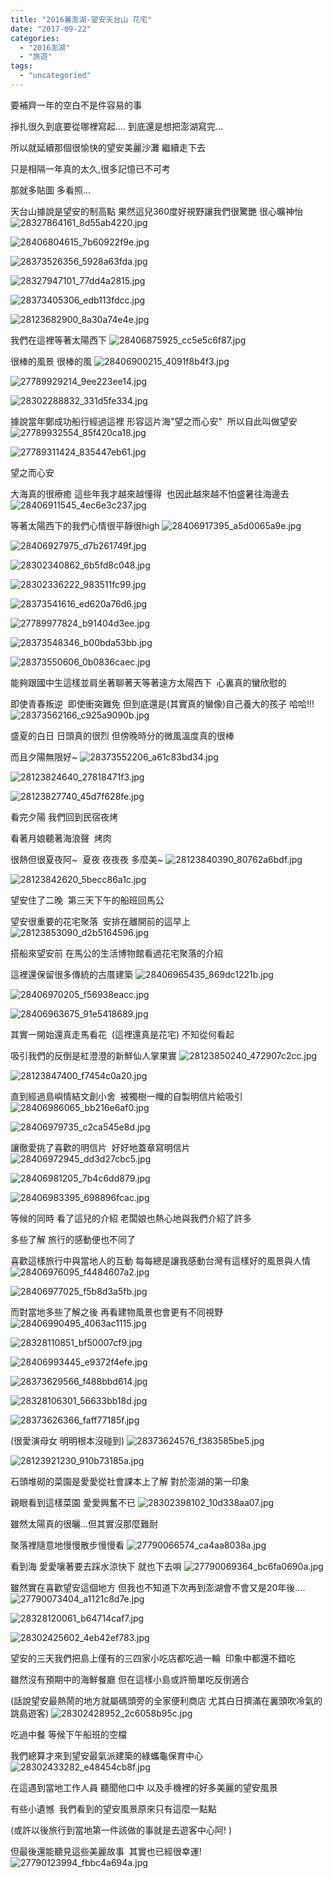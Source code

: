 ```yaml
---
title: "2016暑澎湖-望安天台山 花宅"
date: "2017-09-22"
categories: 
  - "2016澎湖"
  - "旅遊"
tags: 
  - "uncategoried"
---
```


要補齊一年的空白不是件容易的事

掙扎很久到底要從哪裡寫起.... 到底還是想把澎湖寫完...

所以就延續那個很愉快的望安美麗沙灘 繼續走下去

只是相隔一年真的太久,很多記憶已不可考

那就多貼圖 多看照...

天台山據說是望安的制高點 果然這兒360度好視野讓我們很驚艷 很心曠神怡 ![28327864161_8d55ab4220.jpg](images/28327864161_8d55ab4220.jpg)

![28406804615_7b60922f9e.jpg](images/28406804615_7b60922f9e.jpg)

![28373526356_5928a63fda.jpg](images/28373526356_5928a63fda.jpg)

![28327947101_77dd4a2815.jpg](images/28327947101_77dd4a2815.jpg)

![28373405306_edb113fdcc.jpg](images/28373405306_edb113fdcc.jpg)

![28123682900_8a30a74e4e.jpg](images/28123682900_8a30a74e4e.jpg)

我們在這裡等著太陽西下 ![28406875925_cc5e5c6f87.jpg](images/28406875925_cc5e5c6f87.jpg)

很棒的風景 很棒的風 ![28406900215_4091f8b4f3.jpg](images/28406900215_4091f8b4f3.jpg)

![27789929214_9ee223ee14.jpg](images/27789929214_9ee223ee14.jpg)

![28302288832_331d5fe334.jpg](images/28302288832_331d5fe334.jpg)

據說當年鄭成功船行經過這裡 形容這片海"望之而心安"  所以自此叫做望安 ![27789932554_85f420ca18.jpg](images/27789932554_85f420ca18.jpg)

![27789311424_835447eb61.jpg](images/27789311424_835447eb61.jpg)

望之而心安

大海真的很療癒 這些年我才越來越懂得  也因此越來越不怕盛暑往海邊去 ![28406911545_4ec6e3c237.jpg](images/28406911545_4ec6e3c237.jpg)

等著太陽西下的我們心情很平靜很high ![28406917395_a5d0065a9e.jpg](images/28406917395_a5d0065a9e.jpg)

![28406927975_d7b261749f.jpg](images/28406927975_d7b261749f.jpg)

![28302340862_6b5fd8c048.jpg](images/28302340862_6b5fd8c048.jpg)

![28302336222_983511fc99.jpg](images/28302336222_983511fc99.jpg)

![28373541616_ed620a76d6.jpg](images/28373541616_ed620a76d6.jpg)

![27789977824_b91404d3ee.jpg](images/27789977824_b91404d3ee.jpg)

![28373548346_b00bda53bb.jpg](images/28373548346_b00bda53bb.jpg)

![28373550606_0b0836caec.jpg](images/28373550606_0b0836caec.jpg)

能夠跟國中生這樣並肩坐著聊著天等著遠方太陽西下  心裏真的蠻欣慰的

即使青春叛逆  即使衝突難免 但到底還是(其實真的蠻像)自己養大的孩子 哈哈!!! ![28373562166_c925a9090b.jpg](images/28373562166_c925a9090b.jpg)

盛夏的白日 日頭真的很烈 但傍晚時分的微風溫度真的很棒

而且夕陽無限好~ ![28373552206_a61c83bd34.jpg](images/28373552206_a61c83bd34.jpg)

![28123824640_27818471f3.jpg](images/28123824640_27818471f3.jpg)

![28123827740_45d7f628fe.jpg](images/28123827740_45d7f628fe.jpg)

看完夕陽 我們回到民宿夜烤

看著月娘聽著海浪聲  烤肉

很熱但很夏夜阿~  夏夜 夜夜夜 多麼美~ ![28123840390_80762a6bdf.jpg](images/28123840390_80762a6bdf.jpg)

![28123842620_5becc86a1c.jpg](images/28123842620_5becc86a1c.jpg)

望安住了二晚  第三天下午的船班回馬公

望安很重要的花宅聚落  安排在離開前的這早上 ![28123853090_d2b5164596.jpg](images/28123853090_d2b5164596.jpg)

搭船來望安前 在馬公的生活博物館看過花宅聚落的介紹

這裡還保留很多傳統的古厝建築 ![28406965435_869dc1221b.jpg](images/28406965435_869dc1221b.jpg)

![28406970205_f56938eacc.jpg](images/28406970205_f56938eacc.jpg)

![28406963675_91e5418689.jpg](images/28406963675_91e5418689.jpg)

其實一開始還真走馬看花  (這裡還真是花宅) 不知從何看起

吸引我們的反倒是紅澄澄的新鮮仙人掌果實 ![28123850240_472907c2cc.jpg](images/28123850240_472907c2cc.jpg)

![28123847400_f7454c0a20.jpg](images/28123847400_f7454c0a20.jpg)

直到經過島嶼情結文創小舍  被獨樹一幟的自製明信片給吸引 ![28406986065_bb216e6af0.jpg](images/28406986065_bb216e6af0.jpg)

![28406979735_c2ca545e8d.jpg](images/28406979735_c2ca545e8d.jpg)

讓徹愛挑了喜歡的明信片  好好地蓋章寫明信片 ![28406972945_dd3d27cbc5.jpg](images/28406972945_dd3d27cbc5.jpg)

![28406981205_7b4c6dd879.jpg](images/28406981205_7b4c6dd879.jpg)

![28406983395_698896fcac.jpg](images/28406983395_698896fcac.jpg)

等候的同時 看了這兒的介紹 老闆娘也熱心地與我們介紹了許多

多些了解 旅行的感動便也不同了

喜歡這樣旅行中與當地人的互動 每每總是讓我感動台灣有這樣好的風景與人情 ![28406976095_f4484607a2.jpg](images/28406976095_f4484607a2.jpg)

![28406977025_f5b8d3a5fb.jpg](images/28406977025_f5b8d3a5fb.jpg)

而對當地多些了解之後 再看建物風景也會更有不同視野 ![28406990495_4063ac1115.jpg](images/28406990495_4063ac1115.jpg)

![28328110851_bf50007cf9.jpg](images/28328110851_bf50007cf9.jpg)

![28406993445_e9372f4efe.jpg](images/28406993445_e9372f4efe.jpg)

![28373629566_f488bbd614.jpg](images/28373629566_f488bbd614.jpg)

![28328106301_56633bb18d.jpg](images/28328106301_56633bb18d.jpg)

![28373626366_faff77185f.jpg](images/28373626366_faff77185f.jpg)

(很愛演母女 明明根本沒碰到) ![28373624576_f383585be5.jpg](images/28373624576_f383585be5.jpg)

![28123921230_910b73185a.jpg](images/28123921230_910b73185a.jpg)

石頭堆砌的菜園是愛愛從社會課本上了解 對於澎湖的第一印象

親眼看到這樣菜園 愛愛興奮不已 ![28302398102_10d338aa07.jpg](images/28302398102_10d338aa07.jpg)

雖然太陽真的很曬...但其實沒那麼難耐

聚落裡隨意地慢慢散步慢慢看 ![27790066574_ca4aa8038a.jpg](images/27790066574_ca4aa8038a.jpg)

看到海 愛愛嚷著要去踩水涼快下 就也下去唄 ![27790069364_bc6fa0690a.jpg](images/27790069364_bc6fa0690a.jpg)

雖然實在喜歡望安這個地方 但我也不知道下次再到澎湖會不會又是20年後.... ![27790073404_a1121c8d7e.jpg](images/27790073404_a1121c8d7e.jpg)

![28328120061_b64714caf7.jpg](images/28328120061_b64714caf7.jpg)

![28302425602_4eb42ef783.jpg](images/28302425602_4eb42ef783.jpg)

望安的三天我們把島上僅有的三四家小吃店都吃過一輪  印象中都還不錯吃

雖然沒有預期中的海鮮餐廳 但在這樣小島或許簡單吃反倒適合

(話說望安最熱鬧的地方就屬碼頭旁的全家便利商店 尤其白日擠滿在裏頭吹冷氣的跳島遊客) ![28302428952_2c6058b95c.jpg](images/28302428952_2c6058b95c.jpg)

吃過中餐 等候下午船班的空檔

我們總算才來到望安最氣派建築的綠蠵龜保育中心 ![28302433282_e48454cb8f.jpg](images/28302433282_e48454cb8f.jpg)

在這遇到當地工作人員 聽聞他口中 以及手機裡的好多美麗的望安風景

有些小遺憾  我們看到的望安風景原來只有這麼一點點

(或許以後旅行到當地第一件該做的事就是去遊客中心阿! )

但最後還能聽見這些美麗故事  其實也已經很幸運! ![27790123994_fbbc4a694a.jpg](images/27790123994_fbbc4a694a.jpg)
